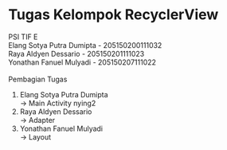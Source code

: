 # Tugas Kelompok RecyclerView
PSI TIF E <br>
Elang Sotya Putra Dumipta - 205150200111032<br>
Raya Aldyen Dessario - 205150201111023<br>
Yonathan Fanuel Mulyadi - 205150207111022<br>
<br>
Pembagian Tugas
1. Elang Sotya Putra Dumipta<br>
-> Main Activity nying2<br>
2. Raya Aldyen Dessario <br>
-> Adapter<br>
3. Yonathan Fanuel Mulyadi <br>
-> Layout 


